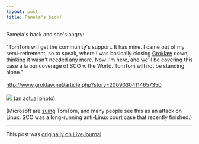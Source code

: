 ```yaml
---
layout: post
title: Pamela's back!
---
```


<div class="entry-item s2-entrytext">Pamela's back and she's angry:<br/><br/>"TomTom will get the community's support. It has mine. I came out of my semi-retirement, so to speak, where I was basically closing <a href="http://en.wikipedia.org/wiki/Groklaw" rel="nofollow">Groklaw</a> down, thinking it wasn't needed any more. Now I'm here, and we'll be covering this case a la our coverage of SCO v. the World. TomTom will not be standing alone."<br/><br/><a href="http://www.groklaw.net/article.php?story=20090304114657350" rel="nofollow">http://www.groklaw.net/article.php?stor<wbr></wbr>y=20090304114657350</a><br/><br/><a href="http://creativecommons.org/text/groklaw" rel="nofollow"><img src="http://creativecommons.org/images/features/pamelajones.png"/> (an actual photo)</a><br/><br/>(Microsoft are <a href="http://www.computerworlduk.com/toolbox/open-source/blogs/index.cfm?entryid=1953&amp;blogid=14" rel="nofollow">suing</a> TomTom, and many people see this as an attack on Linux. SCO was a long-running anti-Linux court case that recently finished.)</div><p><hr></p><p>This post was <a href="http://ferkeltongs.livejournal.com/24229.html">originally on LiveJournal</a>.</p>